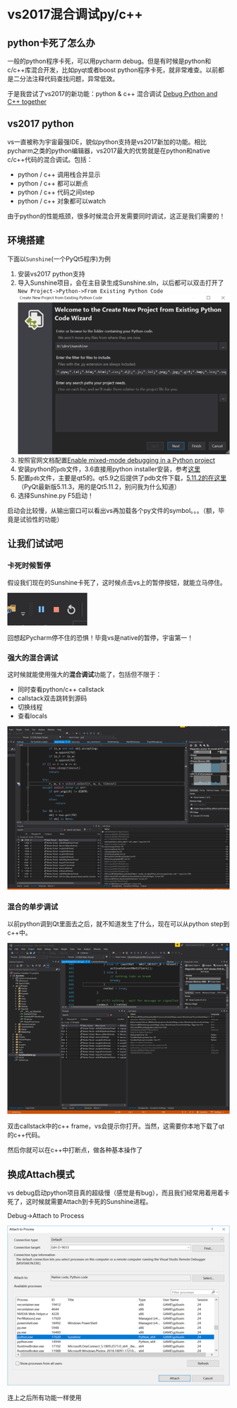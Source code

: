 vs2017混合调试py/c++
====================


## python卡死了怎么办

一般的python程序卡死，可以用pycharm debug。但是有时候是python和c/c++库混合开发，比如pyqt或者boost python程序卡死，就非常难查。以前都是二分法注释代码查找问题，异常低效。

于是我尝试了vs2017的新功能：python & c++ 混合调试 [Debug Python and C++ together](https://docs.microsoft.com/en-us/visualstudio/python/debugging-mixed-mode-c-cpp-python-in-visual-studio?view=vs-2017)

## vs2017 python

vs一直被称为宇宙最强IDE，貌似python支持是vs2017新加的功能。相比pycharm之类的python编辑器，vs2017最大的优势就是在python和native c/c++代码的混合调试。包括：

*   python / c++ 调用栈合并显示
*   python / c++ 都可以断点
*   python / c++ 代码之间step
*   python / c++ 对象都可以watch

由于python的性能瓶颈，很多时候混合开发需要同时调试，这正是我们需要的！

## 环境搭建

下面以`Sunshine`(一个PyQt5程序)为例

1. 安装vs2017 python支持
2. 导入Sunshine项目，会在主目录生成Sunshine.sln，以后都可以双击打开了
    ```New Project->Python->From Existing Python Code```
    ![image.png](./vsdebugpycpp.img/5c3d9b205e60273aadf4650714DcRPJX.png)
3. 按照官网文档配置[Enable mixed-mode debugging in a Python project](https://docs.microsoft.com/en-us/visualstudio/python/debugging-mixed-mode-c-cpp-python-in-visual-studio?view=vs-2017#enable-mixed-mode-debugging-in-a-python-project)
4. 安装python的`pdb`文件，3.6直接用python installer安装，参考[这里](https://docs.microsoft.com/en-us/visualstudio/python/debugging-symbols-for-mixed-mode-c-cpp-python?view=vs-2017#download-symbols)
5. 配置`pdb`文件，主要是qt5的。qt5.9之后提供了pdb文件下载，[5.11.2的在这里](https://download.qt.io/archive/qt/5.11/5.11.2/)（PyQt最新版5.11.3，用的是Qt5.11.2，别问我为什么知道）
6. 选择Sunshine.py F5启动！

启动会比较慢，从输出窗口可以看出vs再加载各个py文件的symbol。。。（额，毕竟是试验性的功能）

## 让我们试试吧

### 卡死时候暂停

假设我们现在的Sunshine卡死了，这时候点击vs上的暂停按钮，就能立马停住。

![image.png](./vsdebugpycpp.img/5c3d9dbcaa49f15c3726191dzKYsU5Qw.png)

回想起Pycharm停不住的恐惧！毕竟vs是native的暂停，宇宙第一！

### 强大的混合调试

这时候就能使用强大的**混合调试**功能了，包括但不限于：
*   同时查看python/c++ callstack
*   callstack双击跳转到源码
*   切换线程
*   查看locals

![image.png](./vsdebugpycpp.img/5c3d9e54a7f2529830bb770bjqP16HQy.png)

### 混合的单步调试

以前python调到Qt里面去之后，就不知道发生了什么，现在可以从python step到c++中。

![image.png](./vsdebugpycpp.img/5c3da03a96dee435e6604c4aVmHaq5uC.png)

双击callstack中的c++ frame，vs会提示你打开。当然，这需要你本地下载了qt的c++代码。

然后你就可以在c++中打断点，做各种基本操作了

## 换成Attach模式

vs debug启动python项目真的超级慢（感觉是有bug），而且我们经常用着用着卡死了，这时候就需要Attach到卡死的Sunshine进程。

Debug->Attach to Process

![image.png](./vsdebugpycpp.img/5c3da1cb7f9d2a99198674256wRjQZ2J.png)

连上之后所有功能一样使用
